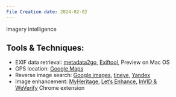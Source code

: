 ```yaml
---
File Creation date: 2024-02-02
---
```

imagery intelligence

## Tools & Techniques:

- EXIF data retrieval: [metadata2go](https://www.metadata2go.com/), [Exiftool](https://exiftool.org/), Preview on Mac OS
- GPS location: [Google Maps](https://www.google.com/maps)
- Reverse image search: [Google images](https://www.google.com/imghp?hl=en), [tineye](https://tineye.com/), [Yandex](https://yandex.com/images/)
- Image enhancement: [MyHeritage](https://www.myheritage.com/photo-enhancer), [Let’s Enhance](https://letsenhance.io/signup), [InVID & WeVerify](https://chrome.google.com/webstore/detail/fake-news-debunker-by-inv/mhccpoafgdgbhnjfhkcmgknndkeenfhe) Chrome extension